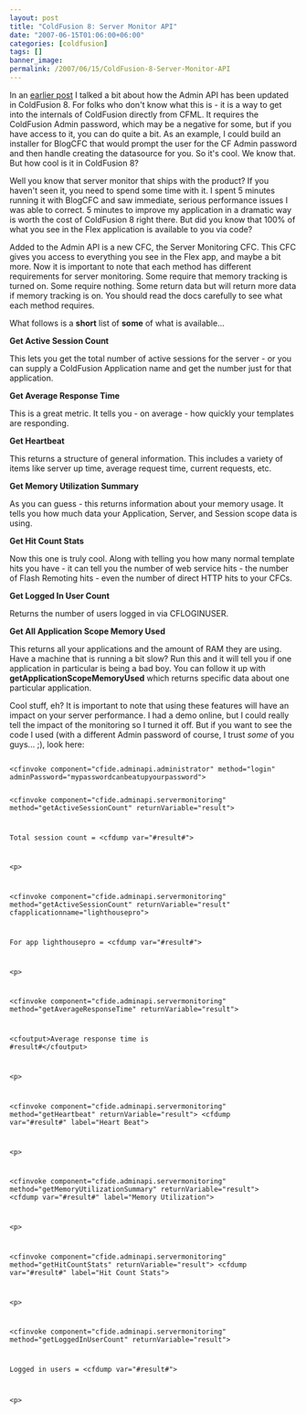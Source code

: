 ```yaml
---
layout: post
title: "ColdFusion 8: Server Monitor API"
date: "2007-06-15T01:06:00+06:00"
categories: [coldfusion]
tags: []
banner_image: 
permalink: /2007/06/15/ColdFusion-8-Server-Monitor-API
---
```


In an <a href="http://www.raymondcamden.com/index.cfm/2007/6/7/ColdFusion-8-Admin-API-and-Trusted-Cache">earlier post</a> I talked a bit about how the Admin API has been updated in ColdFusion 8. For folks who don't know what this is - it is a way to get into the internals of ColdFusion directly from CFML. It requires the ColdFusion Admin password, which may be a negative for some, but if you have access to it, you can do quite a bit. As an example, I could build an installer for BlogCFC that would prompt the user for the CF Admin password and then handle creating the datasource for you. So it's cool. We know that. But how cool is it in ColdFusion 8?
<!--more-->
Well you know that server monitor that ships with the product? If you haven't seen it, you need to spend some time with it. I spent 5 minutes running it with BlogCFC and saw immediate, serious performance issues I was able to correct. 5 minutes to improve my application in a dramatic way is worth the cost of ColdFusion 8 right there. But did you know that 100% of what you see in the Flex application is available to you via code? 

Added to the Admin API is a new CFC, the Server Monitoring CFC.  This CFC gives you access to everything you see in the Flex app, and maybe a bit more. Now it is important to note that each method has different requirements for server monitoring. Some require that memory tracking is turned on. Some require nothing. Some return data but will return more data if memory tracking is on. You should read the docs carefully to see what each method requires.

What follows is a <b>short</b> list of <b>some</b> of what is available...

<b>Get Active Session Count</b>

This lets you get the total number of active sessions for the server - or you can supply a ColdFusion Application name and get the number just for that application.

<b>Get Average Response Time</b>

This is a great metric. It tells you - on average - how quickly your templates are responding.

<b>Get Heartbeat</b>

This returns a structure of general information. This includes a variety of items like server up time, average request time, current requests, etc. 

<b>Get Memory Utilization Summary</b>

As you can guess - this returns information about your memory usage. It tells you how much data your Application, Server, and Session scope data is using. 

<b>Get Hit Count Stats</b>

Now this one is truly cool. Along with telling you how many normal template hits you have - it can tell you the number of web service hits - the number of Flash Remoting hits - even the number of direct HTTP hits to your CFCs. 

<b>Get Logged In User Count</b>

Returns the number of users logged in via CFLOGINUSER.

<b>Get All Application Scope Memory Used</b>

This returns all your applications and the amount of RAM they are using. Have a machine that is running a bit slow? Run this and it will tell you if one application in particular is being a bad boy. You can follow it up with <b>getApplicationScopeMemoryUsed</b> which returns specific data about one particular application.

Cool stuff, eh? It is important to note that using these features will have an impact on your server performance. I had a demo online, but I could really tell the impact of the monitoring so I turned it off. But if you want to see the code I used (with a different Admin password of course, I trust <i>some</i> of you guys... ;), look here: 

<code>
&lt;cfinvoke component="cfide.adminapi.administrator" method="login" adminPassword="mypasswordcanbeatupyourpassword"&gt;

&lt;cfinvoke component="cfide.adminapi.servermonitoring" method="getActiveSessionCount" returnVariable="result"&gt;

Total session count = &lt;cfdump var="#result#"&gt;

&lt;p&gt;

&lt;cfinvoke component="cfide.adminapi.servermonitoring" method="getActiveSessionCount" returnVariable="result" cfapplicationname="lighthousepro"&gt;

For app lighthousepro = &lt;cfdump var="#result#"&gt;

&lt;p&gt;

&lt;cfinvoke component="cfide.adminapi.servermonitoring" method="getAverageResponseTime" returnVariable="result"&gt;

&lt;cfoutput&gt;Average response time is #result#&lt;/cfoutput&gt;

&lt;p&gt;

&lt;cfinvoke component="cfide.adminapi.servermonitoring" method="getHeartbeat" returnVariable="result"&gt;
&lt;cfdump var="#result#" label="Heart Beat"&gt;

&lt;p&gt;

&lt;cfinvoke component="cfide.adminapi.servermonitoring" method="getMemoryUtilizationSummary" returnVariable="result"&gt;
&lt;cfdump var="#result#" label="Memory Utilization"&gt;

&lt;p&gt;

&lt;cfinvoke component="cfide.adminapi.servermonitoring" method="getHitCountStats" returnVariable="result"&gt;
&lt;cfdump var="#result#" label="Hit Count Stats"&gt;

&lt;p&gt;

&lt;cfinvoke component="cfide.adminapi.servermonitoring" method="getLoggedInUserCount" returnVariable="result"&gt;

Logged in users = &lt;cfdump var="#result#"&gt;

&lt;p&gt;
</code>